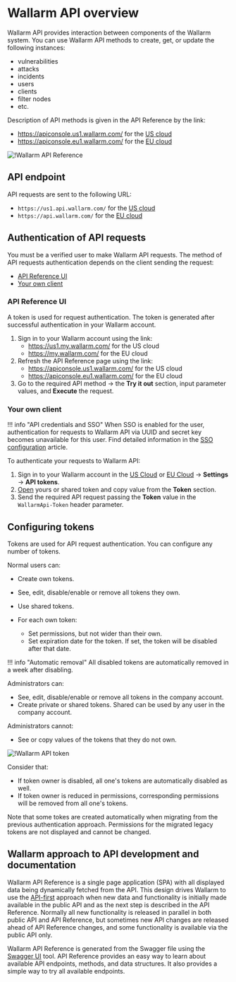# Wallarm API overview

Wallarm API provides interaction between components of the Wallarm system. You can use Wallarm API methods to create, get, or update the following instances:

* vulnerabilities
* attacks
* incidents
* users
* clients
* filter nodes
* etc.

Description of API methods is given in the API Reference by the link:

* https://apiconsole.us1.wallarm.com/ for the [US cloud](../about-wallarm/overview.md#us-cloud)
* https://apiconsole.eu1.wallarm.com/ for the [EU cloud](../about-wallarm/overview.md#eu-cloud)

![!Wallarm API Reference](../images/wallarm-api-reference.png)

## API endpoint

API requests are sent to the following URL:

* `https://us1.api.wallarm.com/` for the [US cloud](../about-wallarm/overview.md#us-cloud)
* `https://api.wallarm.com/` for the [EU cloud](../about-wallarm/overview.md#eu-cloud)

## Authentication of API requests

You must be a verified user to make Wallarm API requests. The method of API requests authentication depends on the client sending the request:

* [API Reference UI](#api-reference-ui)
* [Your own client](#your-own-client)

### API Reference UI

A token is used for request authentication. The token is generated after successful authentication in your Wallarm account.

1. Sign in to your Wallarm account using the link:
    * https://us1.my.wallarm.com/ for the US cloud
    * https://my.wallarm.com/ for the EU cloud
2. Refresh the API Reference page using the link:
    * https://apiconsole.us1.wallarm.com/ for the US cloud
    * https://apiconsole.eu1.wallarm.com/ for the EU cloud
3. Go to the required API method → the **Try it out** section, input parameter values, and **Execute** the request.

### Your own client

!!! info "API credentials and SSO"
    When SSO is enabled for the user, authentication for requests to Wallarm API via UUID and secret key becomes unavailable for this user. Find detailed information in the [SSO configuration](../admin-en/configuration-guides/sso/employ-user-auth.md#sso-and-api-authentication) article.

To authenticate your requests to Wallarm API:

1. Sign in to your Wallarm account in the [US Cloud](https://us1.my.wallarm.com/) or [EU Cloud](https://my.wallarm.com/)  → **Settings** → **API tokens**.
1. [Open](#configuring-tokens) yours or shared token and copy value from the **Token** section.
1. Send the required API request passing the **Token** value in the `WallarmApi-Token` header parameter.

<!-- ## API restrictions

Wallarm limits the rate of API calls to 500 requests per second. -->

## Configuring tokens

Tokens are used for API request authentication. You can configure any number of tokens.

Normal users can:

* Create own tokens.
* See, edit, disable/enable or remove all tokens they own.
* Use shared tokens.
* For each own token:

    * Set permissions, but not wider than their own.
    * Set expiration date for the token. If set, the token will be disabled after that date.

!!! info "Automatic removal"
    All disabled tokens are automatically removed in a week after disabling.

Administrators can:

* See, edit, disable/enable or remove all tokens in the company account.
* Create private or shared tokens. Shared can be used by any user in the company account.

Administrators cannot:

* See or copy values of the tokens that they do not own.

![!Wallarm API token](../images/api-tokens-edit.png)

Consider that:

* If token owner is disabled, all one's tokens are automatically disabled as well.
* If token owner is reduced in permissions, corresponding permissions will be removed from all one's tokens.

Note that some tokes are created automatically when migrating from the previous authentication approach. Permissions for the migrated legacy tokens are not displayed and cannot be changed.

## Wallarm approach to API development and documentation

Wallarm API Reference is a single page application (SPA) with all displayed data being dynamically fetched from the API. This design drives Wallarm to use the [API-first](https://swagger.io/resources/articles/adopting-an-api-first-approach/) approach when new data and functionality is initially made available in the public API and as the next step is described in the API Reference. Normally all new functionality is released in parallel in both public API and API Reference, but sometimes new API changes are released ahead of API Reference changes, and some functionality is available via the public API only.
    
Wallarm API Reference is generated from the Swagger file using the [Swagger UI](https://swagger.io/tools/swagger-ui/) tool. API Reference provides an easy way to learn about available API endpoints, methods, and data structures. It also provides a simple way to try all available endpoints.
